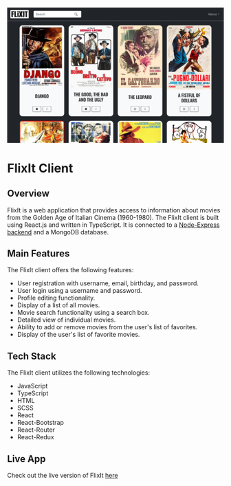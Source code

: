 ![FlixIt screenshot](/src/assets/flixit-app-screenshot-16:10.png)

# FlixIt Client

## Overview

FlixIt is a web application that provides access to information about movies from the Golden Age of Italian Cinema (1960-1980). The FlixIt client is built using React.js and written in TypeScript. It is connected to a [Node-Express backend](https://github.com/marcomarchionni/movie-api) and a MongoDB database.

## Main Features

The FlixIt client offers the following features:

- User registration with username, email, birthday, and password.
- User login using a username and password.
- Profile editing functionality.
- Display of a list of all movies.
- Movie search functionality using a search box.
- Detailed view of individual movies.
- Ability to add or remove movies from the user's list of favorites.
- Display of the user's list of favorite movies.

## Tech Stack

The FlixIt client utilizes the following technologies:

- JavaScript
- TypeScript
- HTML
- SCSS
- React
- React-Bootstrap
- React-Router
- React-Redux

## Live App

Check out the live version of FlixIt [here](https://flix-it.netlify.app/)
